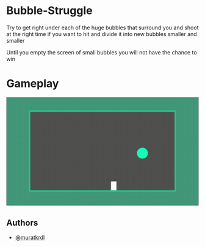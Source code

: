 
# Bubble-Struggle

Try to get right under each of the huge bubbles that surround you and shoot at the right time if you want to hit and divide it into new bubbles smaller and smaller

Until you empty the screen of small bubbles you will not have the chance to win


# Gameplay

<img src="https://github.com/muratkrdl/Bubble-Struggle/blob/main/Bubble%20Struggle%20Gameplay.gif" width="700">


## Authors

- [@muratkrdl](https://github.com/muratkrdl)

